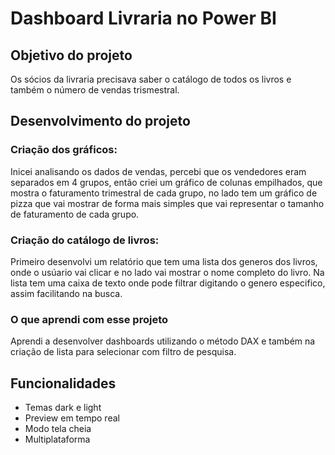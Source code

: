 
# Dashboard Livraria no Power BI

## Objetivo do projeto
Os sócios da livraria precisava saber o catálogo de todos os livros e também o número de vendas trismestral.

## Desenvolvimento do projeto
### Criação dos gráficos:
Inicei analisando os dados de vendas, percebi que os vendedores eram separados em 4 grupos, então criei um gráfico de colunas empilhados, que mostra o faturamento trimestral de cada grupo, no lado tem um gráfico de pizza que vai mostrar de forma mais simples que vai representar o tamanho de faturamento de cada grupo.
### Criação do catálogo de livros:
Primeiro desenvolvi um relatório que tem uma lista dos generos dos livros, onde o usúario vai clicar e no lado vai mostrar o nome completo do livro. Na lista tem uma caixa de texto onde pode filtrar digitando o genero especifico, assim facilitando na busca.

### O que aprendi com esse projeto
Aprendi a desenvolver dashboards utilizando o método DAX e também na criação de lista para selecionar com filtro de pesquisa.


## Funcionalidades

- Temas dark e light
- Preview em tempo real
- Modo tela cheia
- Multiplataforma


